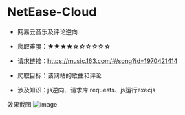 # NetEase-Cloud
- 网易云音乐及评论逆向

- 爬取难度：★★★★☆☆☆☆☆☆

- 请求链接：https://music.163.com/#/song?id=1970421414

- 爬取目标：该网站的歌曲和评论

- 涉及知识：js逆向、请求库 requests、js运行execjs

效果截图
![image](https://user-images.githubusercontent.com/105276701/220309284-06e2020a-2ab3-4358-94fe-cc9687b9cd0e.png)
